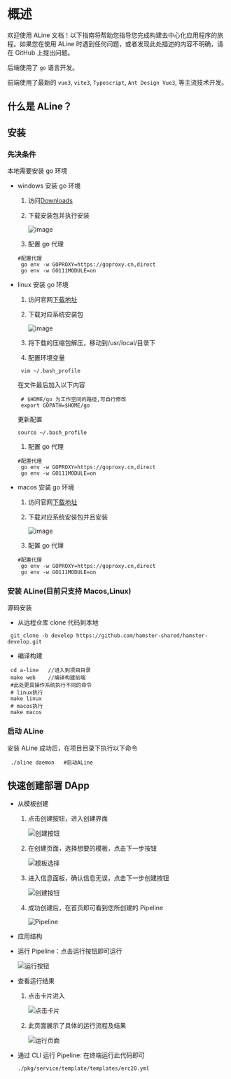 # 概述

欢迎使用 ALine 文档！以下指南将帮助您指导您完成构建去中心化应用程序的旅程。如果您在使用 ALine 时遇到任何问题，或者发现此处描述的内容不明确，请在 GitHub 上提出问题。

后端使用了 `go` 语言开发。

前端使用了最新的 `vue3`, `vite3`, `Typescript`, `Ant Design Vue3`, 等主流技术开发。

## 什么是 ALine？

## 安装

### 先决条件

本地需要安装 go 环境

- windows 安装 go 环境

  1. 访问[Downloads](https://golang.google.cn/dl/)
  2. 下载安装包并执行安装

     ![image](./frontend/src/assets/readmeImages/windows.png)

  3. 配置 go 代理

  ```shell
  #配置代理
   go env -w GOPROXY=https://goproxy.cn,direct
   go env -w GO111MODULE=on
  ```

- linux 安装 go 环境

  1. 访问官网[下载地址](https://golang.org/dl/)

  2. 下载对应系统安装包

     ![image](./frontend/src/assets/readmeImages/linux.png)

  3. 将下载的压缩包解压，移动到/usr/local/目录下
  4. 配置环境变量

  ```shell
   vim ~/.bash_profile
  ```

  在文件最后加入以下内容

  ```shell
   # $HOME/go 为工作空间的路径,可自行修改
   export GOPATH=$HOME/go
  ```

  更新配置

  ```shell
  source ~/.bash_profile
  ```

  1. 配置 go 代理

  ```shell
  #配置代理
   go env -w GOPROXY=https://goproxy.cn,direct
   go env -w GO111MODULE=on
  ```

- macos 安装 go 环境

  1. 访问官网[下载地址](https://golang.org/dl/)

  2. 下载对应系统安装包并且安装

     ![image](./frontend/src/assets/readmeImages/macos.png)

  3. 配置 go 代理

  ```shell
  #配置代理
   go env -w GOPROXY=https://goproxy.cn,direct
   go env -w GO111MODULE=on
  ```

### 安装 ALine(目前只支持 Macos,Linux)

源码安装

- 从远程仓库 clone 代码到本地

```shell
 git clone -b develop https://github.com/hamster-shared/hamster-develop.git
```

- 编译构建

```shell
 cd a-line   //进入到项目目录
 make web    //编译构建前端
 #此处更具操作系统执行不同的命令
 # linux执行
 make linux
 # macos执行
 make macos
```

### 启动 ALine

安装 ALine 成功后，在项目目录下执行以下命令

```shell
 ./aline daemon   #启动ALine
```

## 快速创建部署 DApp

- 从模板创建

  1.  点击创建按钮，进入创建界面

      ![创建按钮](./frontend/src/assets/readmeImages/create-one.jpg)

  2.  在创建页面，选择想要的模板，点击下一步按钮

      ![模板选择](frontend/src/assets/readmeImages/create-two.png)

  3.  进入信息面板，确认信息无误，点击下一步创建按钮

      ![创建按钮](frontend/src/assets/readmeImages/create-three.jpg)

  4.  成功创建后，在首页即可看到您所创建的 Pipeline

      ![Pipeline](frontend/src/assets/readmeImages/create-four.jpg)

- 应用结构
- 运行 Pipeline：点击运行按钮即可运行

  ![运行按钮](frontend/src/assets/readmeImages/exec.jpg)

- 查看运行结果

  1.  点击卡片进入

      ![点击卡片](frontend/src/assets/readmeImages/exec-result-one.jpg)

  2.  此页面展示了具体的运行流程及结果

      ![运行页面](frontend/src/assets/readmeImages/exec-result-two.jpg)

- 通过 CLI 运行 Pipeline: 在终端运行此代码即可
  ```sh
  ./pkg/service/template/templates/erc20.yml
  ```
